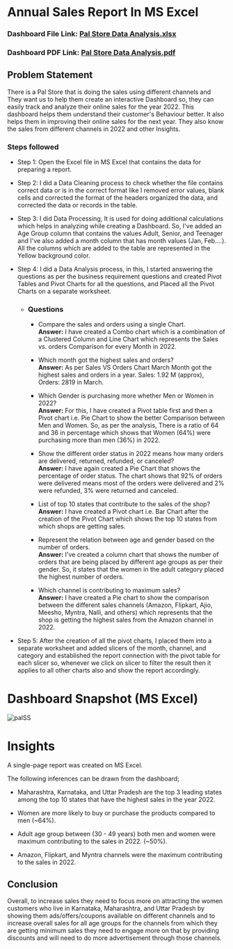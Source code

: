 # Annual Sales Report In MS Excel

### Dashboard File Link:  [Pal Store Data Analysis.xlsx](https://github.com/adorable20/Annual_Sales_Report_In_Excel/files/14293314/Pal.Store.Data.Analysis.xlsx) 

### Dashboard PDF Link: [Pal Store Data Analysis.pdf](https://github.com/adorable20/Annual_Sales_Report_In_Excel/files/14293389/Pal.Store.Data.Analysis.pdf)

## Problem Statement

There is a Pal Store that is doing the sales using different channels and They want us to help them create an interactive Dashboard so, they can easily track and analyze their online sales for the year 2022. This dashboard helps them understand their customer's Behaviour better. It also helps them in improving their online sales for the next year. They also know the sales from different channels in 2022 and other Insights.


### Steps followed 

- Step 1: Open the Excel file in  MS Excel that contains the data for preparing a report.

- Step 2: I did a Data Cleaning process to check whether the file contains correct data or is in the correct format like I removed error values, blank cells and corrected the format of the headers organized the data, and corrected the data or records in the table.

- Step 3: I did Data Processing, It is used for doing additional calculations which helps in analyzing while creating a Dashboard. So, I've added an Age Group column that contains the values Adult, Senior, and Teenager and I've also added a month column that has month values (Jan, Feb....). All the columns which are added to the table are represented in the Yellow background color.

- Step 4: I did a Data Analysis process, in this, I started answering the questions as per the business requirement questions and created Pivot Tables and Pivot Charts for all the questions, and Placed all the Pivot Charts on a separate worksheet.  
  - ### Questions  
    - Compare the sales and orders using a single Chart.  
        **Answer:** I have created a Combo chart which is a combination of a Clustered Column and Line Chart which represents the Sales vs. orders Comparison for every Month in 2022.  

    - Which month got the highest sales and orders?  
      **Answer:** As per Sales VS Orders Chart March Month got the highest sales and orders in a year. Sales: 1.92 M (approx), Orders: 2819 in March.  

    - Which Gender is purchasing more whether Men or Women in 2022?  
      **Answer:** For this, I have created a Pivot table first and then a Pivot chart i.e. Pie Chart to show the better Comparison between Men and Women.
      So, as per the analysis, There is a ratio of 64 and 36 in percentage which shows that Women (64%) were purchasing more than men (36%) in 2022.  

    - Show the different order status in 2022 means how many orders are delivered, returned, refunded, or canceled?  
      **Answer:** I have again created a Pie Chart that shows the percentage of order status. The chart shows that 92% of orders were delivered means most of the orders were delivered and 2% were refunded, 3% were returned and canceled.  

    - List of top 10 states that contribute to the sales of the shop?  
      **Answer:** I have created a Pivot chart i.e. Bar Chart after the creation of the Pivot Chart which shows the top 10 states from which shops are getting sales.  

    - Represent the relation between age and gender based on the number of orders.  
      **Answer:** I've created a column chart that shows the number of orders that are being placed by different age groups as per their gender. So, it states that the women in the adult category placed the highest number of orders.  

    - Which channel is contributing to maximum sales?  
      **Answer:** I have created a Pie chart to show the comparison between the different sales channels (Amazon, Flipkart, Ajio, Meesho, Myntra, Nalli, and others) which represents that the shop is getting the highest sales from the Amazon channel in 2022.  
- Step 5: After the creation of all the pivot charts, I placed them into a separate worksheet and added slicers of the month, channel, and category and established the report connection with the pivot table for each slicer so, whenever we click on slicer to filter the result then it applies to all other charts also and show the report accordingly.  


# Dashboard Snapshot (MS Excel)

 ![palSS](https://github.com/adorable20/Annual_Sales_Report_In_Excel/assets/87119559/2062bd5b-41e0-4ccc-bb10-6ff2d35acda6)


# Insights

A single-page report was created on MS Excel.

The following inferences can be drawn from the dashboard;

- Maharashtra, Karnataka, and Uttar Pradesh are the top 3 leading states among the top 10 states that have the highest sales in the year 2022.  

- Women are more likely to buy or purchase the products compared to men (~64%).  

- Adult age group between (30 - 49 years) both men and women were maximum contributing to the sales in 2022. (~50%).

- Amazon, Flipkart, and Myntra channels were the maximum contributing to the sales in 2022.  

  

## Conclusion  

Overall, to increase sales they need to focus more on attracting the women customers who live in Karnataka, Maharashtra, and Uttar Pradesh by showing them ads/offers/coupons available on different channels and to increase overall sales for all age groups for the channels from which they are getting minimum sales they need to engage more on that by providing discounts and will need to do more advertisement through those channels. 

